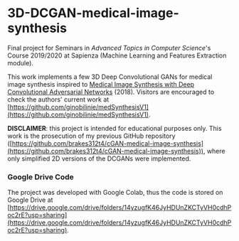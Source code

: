 # 3D-DCGAN-medical-image-synthesis
Final project for Seminars in _Advanced Topics in Computer Science_'s Course 2019/2020 at Sapienza (Machine Learning and Features Extraction module).

This work implements a few 3D Deep Convolutional GANs for medical image synthesis inspired to [Medical Image Synthesis with Deep
Convolutional Adversarial Networks](https://ieeexplore.ieee.org/document/8310638) (2018). Visitors are encouraged to check the authors' current work at [https://github.com/ginobilinie/medSynthesisV1](https://github.com/ginobilinie/medSynthesisV1).

**DISCLAIMER**: this project is intended for educational purposes only.
This work is the prosecution of my previous GitHub repository ([https://github.com/brakes312t4/cGAN-medical-image-synthesis](https://github.com/brakes312t4/cGAN-medical-image-synthesis)), where only simplified 2D versions of the DCGANs were implemented.

### Google Drive Code
The project was developed with Google Colab, thus the code is stored on Google Drive at [https://drive.google.com/drive/folders/14yzugfK46JyHDUnZKCTyVH0cdhPoc2rE?usp=sharing](https://drive.google.com/drive/folders/14yzugfK46JyHDUnZKCTyVH0cdhPoc2rE?usp=sharing).
